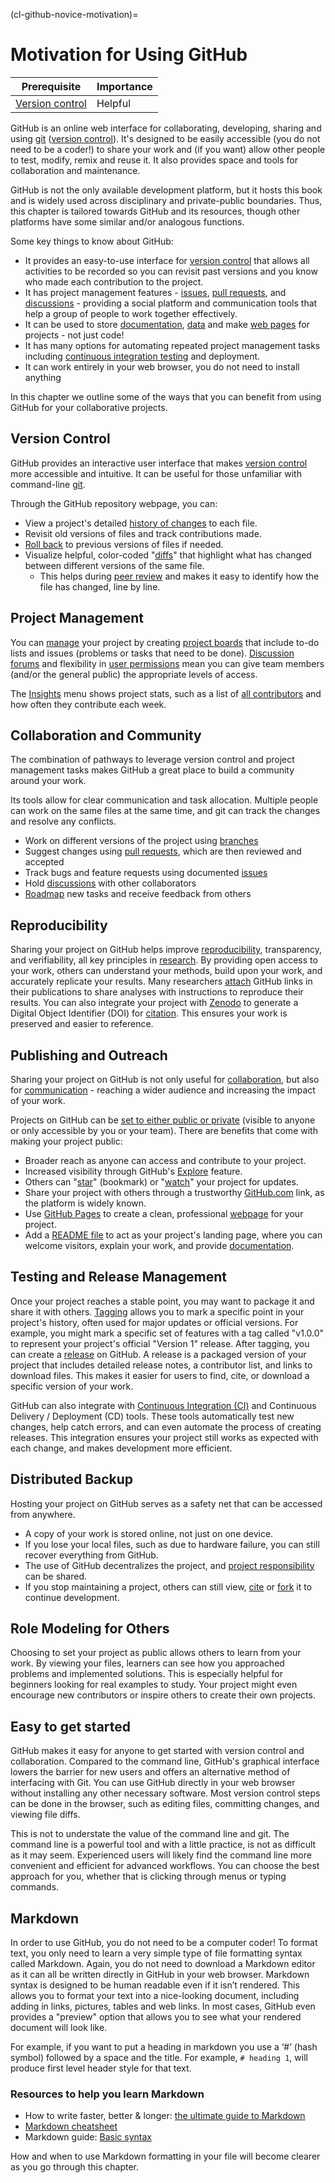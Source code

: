 (cl-github-novice-motivation)=
# Motivation for Using GitHub

| Prerequisite | Importance |
| -------------|------------|
| [Version control](#rr-vcs) | Helpful |

GitHub is an online web interface for collaborating, developing, sharing and using [git](#rr-vcs-git) ([version control](#rr-vcs)).
It's designed to be easily accessible (you do not need to be a coder!) to share your work and (if you want) allow other people to test, modify, remix and reuse it.
It also provides space and tools for collaboration and maintenance.

GitHub is not the only available development platform, but it hosts this book and is widely used across disciplinary and private-public boundaries.
Thus, this chapter is tailored towards GitHub and its resources, though other platforms have some similar and/or analogous functions.

Some key things to know about GitHub:

- It provides an easy-to-use interface for [version control](#rr-vcs) that allows all activities to be recorded so you can revisit past versions and you know who made each contribution to the project.
- It has project management features - [issues](https://github.com/features/issues), [pull requests](https://github.com/features/code-review), and [discussions](https://github.com/features/discussions) - providing a social platform and communication tools that help a group of people to work together effectively.
- It can be used to store [documentation](#rr-project-documentation), [data](#rr-vcs-data) and make [web pages](https://cassgvp.github.io/github-for-collaborative-documentation/docs/tut/4-2-Make-your-Pages-site.html) for projects - not just code!
- It has many options for automating repeated project management tasks including [continuous integration testing](#rr-ci) and deployment.
- It can work entirely in your web browser, you do not need to install anything

In this chapter we outline some of the ways that you can benefit from using GitHub for your collaborative projects.

## Version Control

GitHub provides an interactive user interface that makes [version control](#rr-vcs) more accessible and intuitive.
It can be useful for those unfamiliar with command-line [git](#rr-vcs-git).

Through the GitHub repository webpage, you can:
* View a project's detailed [history of changes](#rr-vcs-workflow) to each file.
* Revisit old versions of files and track contributions made.
* [Roll back](#rr-vcs-versions-retrieving) to previous versions of files if needed.
* Visualize helpful, color-coded "[diffs](#rr-vcs-git-compare)" that highlight what has changed between different versions of the same file.
  * This helps during [peer review](#cm-peer-review) and makes it easy to identify how the file has changed, line by line.

<!-- These bullet points above need links to resources in The Turing Way if they exist, or externally if not -->

## Project Management

You can [manage](#pd) your project by creating [project boards](#cl-event-tools) that include to-do lists and issues (problems or tasks that need to be done).
[Discussion forums](https://github.com/features/discussions) and flexibility in [user permissions](#cl-maintain-review-permissions) mean you can give team members (and/or the general public) the appropriate levels of access.

The [Insights](https://docs.github.com/en/issues/planning-and-tracking-with-projects/viewing-insights-from-your-project/about-insights-for-projects) menu shows project stats, such as a list of [all contributors](#ch-acknowledgement-record) and how often they contribute each week.

<!-- Need links for: guide to project management, project boards, discussion forums, user permissions, insights menu, list of all contributors -->

## Collaboration and Community

The combination of pathways to leverage version control and project management tasks makes GitHub a great place to build a community around your work.

Its tools allow for clear communication and task allocation.
Multiple people can work on the same files at the same time, and git can track the changes and resolve any conflicts.

* Work on different versions of the project using [branches](#rr-vcs-workflow-branches)
* Suggest changes using [pull requests](https://docs.github.com/articles/about-pull-requests), which are then reviewed and accepted
* Track bugs and feature requests using documented [issues](#cm-os-comms-issue-tracking)
* Hold [discussions](https://github.com/features/discussions) with other collaborators
* [Roadmap](#rr-project-documentation) new tasks and receive feedback from others

<!-- Need links for: branches, pull request, discussion forums, user permissions, insights menu, list of all contributors -->

## Reproducibility

Sharing your project on GitHub helps improve [reproducibility](#rr-overview), transparency, and verifiability, all key principles in [research](#rr-vcs-git4research).
By providing open access to your work, others can understand your methods, build upon your work, and accurately replicate your results.
Many researchers [attach](#cm-citable) GitHub links in their publications to share analyses with instructions to reproduce their results.
You can also integrate your project with [Zenodo](https://zenodo.org/) to generate a Digital Object Identifier (DOI) for [citation](#cm-citable-linking).
This ensures your work is preserved and easier to reference.

## Publishing and Outreach

Sharing your project on GitHub is not only useful for [collaboration](#cl), but also for [communication](#cm) - reaching a wider audience and increasing the impact of your work.

<!-- Can you add a sentence here to clarify the difference between collaboration - above - and publishing / outreach? They're both types of communication but serve different purposes. Maybe this is a good section to link to the Communications guide? -->

Projects on GitHub can be [set to either public or private](#https://docs.github.com/en/repositories/managing-your-repositorys-settings-and-features/managing-repository-settings/setting-repository-visibility) (visible to anyone or only accessible by you or your team).
There are benefits that come with making your project public:

* Broader reach as anyone can access and contribute to your project.
* Increased visibility through GitHub's [Explore](https://github.com/explore) feature.
* Others can "[star](https://docs.github.com/en/get-started/exploring-projects-on-github/saving-repositories-with-stars)" (bookmark) or "[watch](https://docs.github.com/en/subscriptions-and-notifications/how-tos/managing-subscriptions-for-activity-on-github/viewing-your-subscriptions)" your project for updates.
* Share your project with others through a trustworthy [GitHub.com](https://github.com) link, as the platform is widely known.
* Use [GitHub Pages](https://pages.github.com) to create a clean, professional [webpage](#cm-personal-websites) for your project.
* Add a [README file](#pd-project-repo-readme) to act as your project's landing page, where you can welcome visitors, explain your work, and provide [documentation](#rr-documentation-code).

## Testing and Release Management

Once your project reaches a stable point, you may want to package it and share it with others.
[Tagging](#rr-rdm-metadata-tagging) allows you to mark a specific point in your project's history, often used for major updates or official versions.
For example, you might mark a specific set of features with a tag called "v1.0.0" to represent your project's official "Version 1" release.
After tagging, you can create a [release](https://docs.github.com/en/repositories/releasing-projects-on-github/managing-releases-in-a-repository) on GitHub.
A release is a packaged version of your project that includes detailed release notes, a contributor list, and links to download files.
This makes it easier for users to find, cite, or download a specific version of your work.

GitHub can also integrate with [Continuous Integration (CI)](#rr-ci) and Continuous Delivery / Deployment (CD) tools.
These tools automatically test new changes, help catch errors, and can even automate the process of creating releases.
This integration ensures your project still works as expected with each change, and makes development more efficient.

<!-- I think this section needs to be clearer about what a release is (do we have somewhere in the book to link to?) and why a tagged version is different to "just" version controlling your work with git (described above). The points about CI and CD are great - but I don't think they fit under the heading "releases" - so maybe this sub title should be "Testing and Release Management" something like that? -->

## Distributed Backup

<!-- Needs a better title - maybe "distributed backup" - maybe adjust the next sentence to rephrase? -->
Hosting your project on GitHub serves as a safety net that can be accessed from anywhere.
* A copy of your work is stored online, not just on one device.
* If you lose your local files, such as due to hardware failure, you can still recover everything from GitHub.
* The use of GitHub decentralizes the project, and [project responsibility](#cl-leadership) can be shared.
* If you stop maintaining a project, others can still view, [cite](#cm-citable-linking) or [fork](https://docs.github.com/articles/fork-a-repo) it to continue development.

## Role Modeling for Others

<!-- What about "role modelling for others" ? -->

Choosing to set your project as public allows others to learn from your work.
By viewing your files, learners can see how you approached problems and implemented solutions.
This is especially helpful for beginners looking for real examples to study.
Your project might even encourage new contributors or inspire others to create their own projects.

## Easy to get started

GitHub makes it easy for anyone to get started with version control and collaboration.
Compared to the command line, GitHub's graphical interface lowers the barrier for new users and offers an alternative method of interfacing with Git.
You can use GitHub directly in your web browser without installing any other necessary software.
Most version control steps can be done in the browser, such as editing files, committing changes, and viewing file diffs.

This is not to understate the value of the command line and git.
The command line is a powerful tool and with a little practice, is not as difficult as it may seem.
Experienced users will likely find the command line more convenient and efficient for advanced workflows.
You can choose the best approach for you, whether that is clicking through menus or typing commands.


<!-- I don't think we should overly convolve "easy to use" with "no command line" - I think that misses the point that the command line isn't as hard as people might think! So maybe there's a combination of the "easy to use" and "markdown" sections that emphasise "easy to get started" ?> Also - GitHub is NOT infact all that easy to use :sweat_smile: -->

## Markdown

In order to use GitHub, you do not need to be a computer coder!
To format text, you only need to learn a very simple type of file formatting syntax called Markdown.
Again, you do not need to download a Markdown editor as it can all be written directly in GitHub in your web browser.
Markdown syntax is designed to be human readable even if it isn’t rendered.
This allows you to format your text into a nice-looking document, including adding in links, pictures, tables and web links.
In most cases, GitHub even provides a "preview" option that allows you to see what your rendered document will look like.

For example, if you want to put a heading in markdown you use a ‘#’ (hash symbol) followed by a space and the title.
For example, `# heading 1`, will produce first level header style for that text.

### Resources to help you learn Markdown

* How to write faster, better & longer: [the ultimate guide to Markdown](https://ghost.org/changelog/markdown/)
* [Markdown cheatsheet](https://github.com/adam-p/markdown-here/wiki/Markdown-Cheatsheet)
* Markdown guide: [Basic syntax](https://www.markdownguide.org/basic-syntax/)

How and when to use Markdown formatting in your file will become clearer as you go through this chapter.

<!-- the chapter needs to end with flagging what comes next and where to find additional resources-->